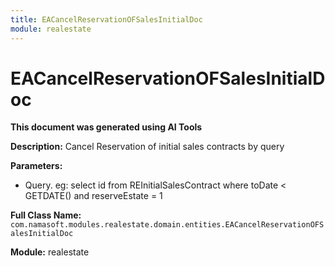 ```yaml
---
title: EACancelReservationOFSalesInitialDoc
module: realestate
---
```



<div class='entity-flows'>

# EACancelReservationOFSalesInitialDoc

**This document was generated using AI Tools**

**Description:** Cancel Reservation of initial sales contracts by query

**Parameters:**
- Query. eg: select id from REInitialSalesContract where toDate < GETDATE() and reserveEstate = 1

**Full Class Name:** `com.namasoft.modules.realestate.domain.entities.EACancelReservationOFSalesInitialDoc`

**Module:** realestate


</div>

